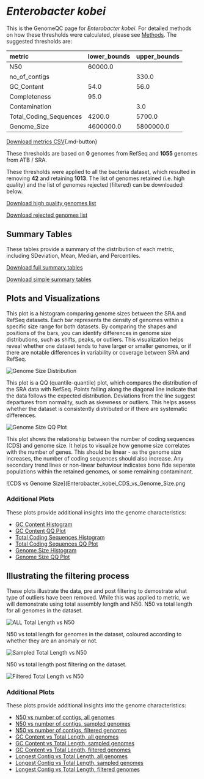 # *Enterobacter kobei*

This is the GenomeQC page for *Enterobacter kobei*. For detailed methods on how these thresholds were calculated, please see [Methods](../../methods.md).
The suggested thresholds are: 

| metric                 | lower_bounds   | upper_bounds   |
|:-----------------------|:---------------|:---------------|
| N50                    | 60000.0        |                |
| no_of_contigs          |                | 330.0          |
| GC_Content             | 54.0           | 56.0           |
| Completeness           | 95.0           |                |
| Contamination          |                | 3.0            |
| Total_Coding_Sequences | 4200.0         | 5700.0         |
| Genome_Size            | 4600000.0      | 5800000.0      |

[Download metrics CSV](Enterobacter_kobei_metrics.csv){.md-button}


These thresholds are based on **0** genomes from RefSeq and **1055** genomes from ATB / SRA.

These thresholds were applied to all the bacteria dataset, which resulted in removing **42** and retaining **1013**.
The list of genomes retained (i.e. high quality) and the list of genomes rejected (filtered) can be downloaded below. 

[Download high quality genomes list](Enterobacter_kobei_high_quality_genomes.csv.xz)


[Download rejected genomes list](Enterobacter_kobei_filtered_out_genomes.csv.xz)



## Summary Tables
These tables provide a summary of the distribution of each metric, including SDeviation, Mean, Median, and Percentiles.

[Download full summary tables](summary.csv)

[Download simple summary tables](selected_summary.csv)

## Plots and Visualizations

This plot is a histogram comparing genome sizes between the SRA and RefSeq datasets. Each bar represents the density of genomes within a specific size range for both datasets. By comparing the shapes and positions of the bars, you can identify differences in genome size distributions, such as shifts, peaks, or outliers. This visualization helps reveal whether one dataset tends to have larger or smaller genomes, or if there are notable differences in variability or coverage between SRA and RefSeq.

![Genome Size Distribution](Genome_Size_refseq_histogram_kde.png)

This plot is a QQ (quantile-quantile) plot, which compares the distribution of the SRA data with RefSeq. Points falling along the diagonal line indicate that the data follows the expected distribution. Deviations from the line suggest departures from normality, such as skewness or outliers. This helps assess whether the dataset is consistently distributed or if there are systematic differences.

![Genome Size QQ Plot](Genome_Size_refseq_qqplot.png)

This plot shows the relationship between the number of coding sequences (CDS) and genome size. It helps to visualize how genome size correlates with the number of genes. This should be linear - as the genome size increases, the number of coding sequences should also increase. Any secondary trend lines or non-linear behaviour indicates bone fide seperate populations within the retained genomes, or some remaining contaminant. 

![CDS vs Genome Size](Enterobacter_kobei_CDS_vs_Genome_Size.png

### Additional Plots

These plots provide additional insights into the genome characteristics:

- [GC Content Histogram](GC_Content_refseq_histogram_kde.png)
- [GC Content QQ Plot](GC_Content_refseq_qqplot.png)
- [Total Coding Sequences Histogram](Total_Coding_Sequences_refseq_histogram_kde.png)
- [Total Coding Sequences QQ Plot](Total_Coding_Sequences_refseq_qqplot.png)
- [Genome Size Histogram](Genome_Size_refseq_histogram_kde.png)
- [Genome Size QQ Plot](Genome_Size_refseq_qqplot.png)
## Illustrating the filtering process
These plots illustrate the data, pre and post filtering to demostrate what type of outliers have been removed. While this was applied to metric, we will demonstrate using total assembly length and N50.
N50 vs total length for all genomes in the dataset.

![ALL Total Length vs N50](Enterobacter_kobei_all_total_length_N50.png)

N50 vs total length for genomes in the dataset, coloured according to whether they are an anomaly or not.

![Sampled Total Length vs N50](Enterobacter_kobei_sample_total_length_N50.png)

N50 vs total length post filtering on the dataset.

![Filtered Total Length vs N50](Enterobacter_kobei_filt_total_length_N50.png)

### Additional Plots

These plots provide additional insights into the genome characteristics:

- [N50 vs number of contigs, all genomes](Enterobacter_kobei_all_N50_number.png)
- [N50 vs number of contigs, sampled genomes](Enterobacter_kobei_sample_N50_number.png)
- [N50 vs number of contigs, filtered genomes](Enterobacter_kobei_filt_N50_number.png)
- [GC Content vs Total Length, all genomes](Enterobacter_kobei_all_total_length_GC_Content.png)
- [GC Content vs Total Length, sampled genomes](Enterobacter_kobei_sample_total_length_GC_Content.png)
- [GC Content vs Total Length, filtered genomes](Enterobacter_kobei_filt_total_length_GC_Content.png)
- [Longest Contig vs Total Length, all genomes](Enterobacter_kobei_all_total_length_longest.png)
- [Longest Contig vs Total Length, sampled genomes](Enterobacter_kobei_sample_total_length_longest.png)
- [Longest Contig vs Total Length, filtered genomes](Enterobacter_kobei_filt_total_length_longest.png)
